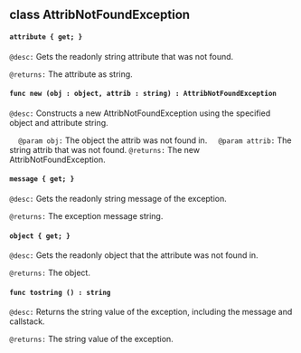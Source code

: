 ## class AttribNotFoundException

#### ```attribute { get; }```


```@desc:``` Gets the readonly string attribute that was not found.

```@returns:``` The attribute as string.

#### ```func new (obj : object, attrib : string) : AttribNotFoundException```


```@desc:``` Constructs a new AttribNotFoundException using the specified object and attribute string.

&nbsp;&nbsp;&nbsp;&nbsp;```@param obj:``` The object the attrib was not found in.
&nbsp;&nbsp;&nbsp;&nbsp;```@param attrib:``` The string attrib that was not found.
```@returns:``` The new AttribNotFoundException.

#### ```message { get; }```


```@desc:``` Gets the readonly string message of the exception.

```@returns:``` The exception message string.

#### ```object { get; }```


```@desc:``` Gets the readonly object that the attribute was not found in.

```@returns:``` The object.

#### ```func tostring () : string```


```@desc:``` Returns the string value of the exception, including the message and callstack.

```@returns:``` The string value of the exception.

